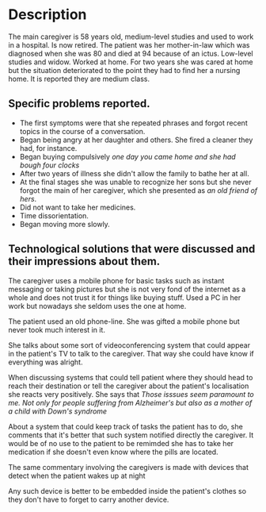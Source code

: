 # Description
The main caregiver is 58 years old, medium-level studies and used to work in a hospital. Is now retired. 
The patient was her mother-in-law which was diagnosed when she was 80 and died at 94 because of an ictus. Low-level studies and widow. Worked at home. For two years she was cared at home but the situation deteriorated to the point they had to find her a nursing home.
It is reported they are medium class.

## Specific problems reported.
* The first symptoms were that she repeated phrases and forgot recent topics in the course of a conversation.
* Began being angry at her daughter and others. She fired a cleaner they had, for instance.
* Began buying compulsively *one day you came home and she had bough four clocks*
* After two years of illness she didn't allow the family to bathe her at all. 
* At the final stages she was unable to recognize her sons but she never forgot the main of her caregiver, which she presented as *an old friend of hers*.
* Did not want to take her medicines.
* Time dissorientation.
* Began moving more slowly.

## Technological solutions that were discussed and their impressions about them.

The caregiver uses a mobile phone for basic tasks such as instant messaging or taking pictures but she is not very fond of the internet as a whole and does not trust it for things like buying stuff. Used a PC in her work but nowadays she seldom uses the one at home.

The patient used an old phone-line. She was gifted a mobile phone but never took much interest in it.

She talks about some sort of videoconferencing system that could appear in the patient's TV to talk to the caregiver. That way she could have know if everything was alright.

When discussing systems that could tell patient where they should head to reach their destination or tell the caregiver about the patient's localisation she reacts very positively. She says that *Those isssues seem paramount to me. Not only for people suffering from Alzheimer's but also as a mother of a child with Down's syndrome*

About a system that could keep track of tasks the patient has to do, she comments that it's better that such system notified directly the caregiver. It would be of no use to the patient to be remimded she has to take her medication if she doesn't even know where the pills are located.

The same commentary involving the caregivers is made with devices that detect 
when the patient wakes up at night

Any such device is better to be embedded inside the patient's clothes so they don't have to forget to carry another device.